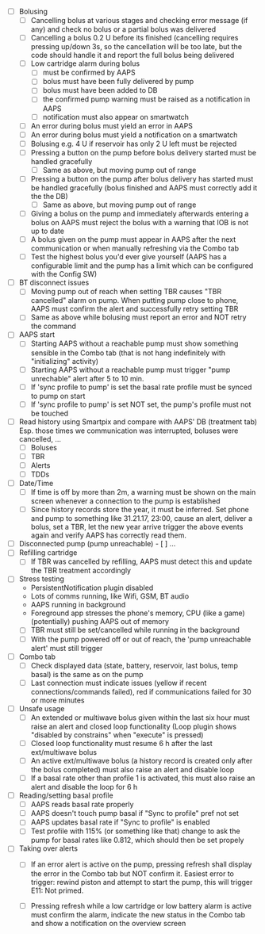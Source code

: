 - [ ] Bolusing
  - [ ] Cancelling bolus at various stages and checking error message (if any) and check
        no bolus or a partial bolus was delivered
  - [ ] Cancelling a bolus 0.2 U before its finished (cancelling requires pressing up/down
        3s, so the cancellation will be too late, but the code should handle it and report
        the full bolus being delivered
  - [ ] Low cartridge alarm during bolus
    - [ ] must be confirmed by AAPS
    - [ ] bolus must have been fully delivered by pump
    - [ ] bolus must have been added to DB
    - [ ] the confirmed pump warning must be raised as a notification in AAPS
    - [ ] notification must also appear on smartwatch
  - [ ] An error during bolus must yield an error in AAPS
  - [ ] An error during bolus must yield a notification on a smartwatch
  - [ ] Bolusing e.g. 4 U if reservoir has only 2 U left must be rejected
  - [ ] Pressing a button on the pump before bolus delivery started must be handled gracefully
    - [ ] Same as above, but moving pump out of range
  - [ ] Pressing a button on the pump after bolus delivery has started must be handled
        gracefully (bolus finished and AAPS must correctly add it the the DB)
    - [ ] Same as above, but moving pump out of range
  - [ ] Giving a bolus on the pump and immediately afterwards entering a bolus on AAPS
        must reject the bolus with a warning that IOB is not up to date
  - [ ] A bolus given on the pump must appear in AAPS after the next communication or when
        manually refreshing via the Combo tab
  - [ ] Test the highest bolus you'd ever give yourself (AAPS has a configurable limit and the pump
        has a limit which can be configured with the Config SW)
- [ ] BT disconnect issues
  - [ ] Moving pump out of reach when setting TBR causes "TBR cancelled" alarm on pump.
        When putting pump close to phone, AAPS must confirm the alert and successfully
        retry setting TBR
  - [ ] Same as above while bolusing must report an error and NOT retry the command
- [ ] AAPS start
  - [ ] Starting AAPS without a reachable pump must show something sensible in the Combo tab
        (that is not hang indefinitely with "initializing" activity)
  - [ ] Starting AAPS without a reachable pump must trigger "pump unrechable" alert after
        5 to 10 min.
  - [ ] If 'sync profile to pump' is set the basal rate profile must be synced to pump on start
  - [ ] If 'sync profile to pump' is set NOT set, the pump's profile must not be touched
- [ ] Read history using Smartpix and compare with AAPS' DB (treatment tab)
      Esp. those times we communication was interrupted, boluses were cancelled, ...
  - [ ] Boluses
  - [ ] TBR
  - [ ] Alerts
  - [ ] TDDs
- [ ] Date/Time
  - [ ] If time is off by more than 2m, a warning must be shown on the main screen whenever
        a connection to the pump is established
  - [ ] Since history records store the year, it must be inferred. Set phone and pump to something
        like 31.21.17, 23:00, cause an alert, deliver a bolus, set a TBR, let the new year arrive
        trigger the above events again and verify AAPS has correctly read them.
- [ ] Disconnected pump (pump unreachable)
      - [ ] ...
- [ ] Refilling cartridge
  - [ ] If TBR was cancelled by refilling, AAPS must detect this and update the TBR treatment
        accordingly
- [ ] Stress testing
  - PersistentNotification plugin disabled
  - Lots of comms running, like Wifi, GSM, BT audio
  - AAPS running in background
  - Foreground app stresses the phone's memory, CPU (like a game) (potentially) pushing AAPS out of memory
  - [ ] TBR must still be set/cancelled while running in the background
  - [ ] With the pump powered off or out of reach, the 'pump unreachable alert' must still
        trigger
- [ ] Combo tab
  - [ ] Check displayed data (state, battery, reservoir, last bolus, temp basal) is the same
        as on the pump
  - [ ] Last connection must indicate issues (yellow if recent connections/commands failed),
        red if communications failed for 30 or more minutes
- [ ] Unsafe usage
  - [ ] An extended or multiwave bolus given within the last six hour must raise an alert and
        closed loop functionality (Loop plugin shows "disabled by constrains" when "execute" is pressed)
  - [ ] Closed loop functionality must resume 6 h after the last ext/multiwave bolus
  - [ ] An active ext/multiwave bolus (a history record is created only after the bolus completed)
        must also raise an alert and disable loop
  - [ ] If a basal rate other than profile 1 is activated, this must also raise an alert and disable
        the loop for 6 h
- [ ] Reading/setting basal profile
  - [ ] AAPS reads basal rate properly
  - [ ] AAPS doesn't touch pump basal if "Sync to profile" pref not set
  - [ ] AAPS updates basal rate if "Sync to profile" is enabled
  - [ ] Test profile with 115% (or something like that) change to ask the
        pump for basal rates like 0.812, which should then be set propely
- [ ] Taking over alerts
  - [ ] If an error alert is active on the pump, pressing refresh shall display the error
        in the Combo tab but NOT confirm it. Easiest error to trigger: rewind piston
        and attempt to start the pump, this will trigger E11: Not primed.
  - [ ] Pressing refresh while a low cartridge or low battery alarm is active
        must confirm the alarm, indicate the new status in the Combo tab and
        show a notification on the overview screen


